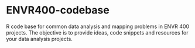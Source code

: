 # ENVR400-codebase
R code base for common data analysis and mapping problems in ENVR 400 projects. The objective is to provide ideas, code snippets and resources for your data analysis projects.
